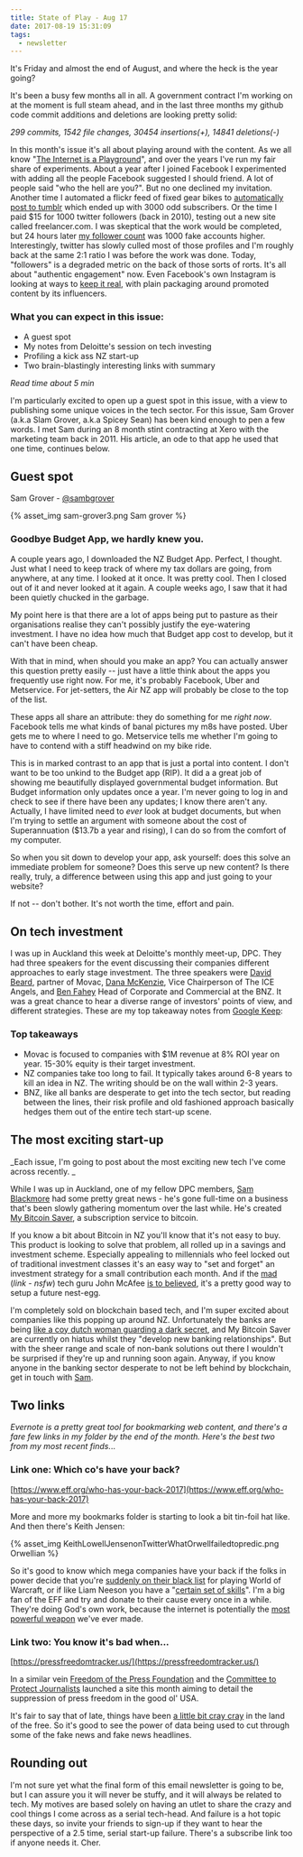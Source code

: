 ```yaml
---
title: State of Play - Aug 17
date: 2017-08-19 15:31:09
tags:
  - newsletter
---
```

It's Friday and almost the end of August, and where the heck is the year going?

It's been a busy few months all in all. A government contract I'm working on at the moment is full steam ahead, and in the last three months my github code commit additions and deletions are looking pretty solid:

_299 commits, 1542 file changes, 30454 insertions(+), 14841 deletions(-)_

In this month's issue it's all about playing around with the content. As we all know "[The Internet is a Playground](https://twitter.com/sambgrover?lang=en)", and over the years I've run my fair share of experiments. About a year after I joined Facebook I experimented with adding all the people Facebook suggested I should friend. A lot of people said "who the hell are you?". But no one declined my invitation. Another time I automated a flickr feed of fixed gear bikes to [automatically post to tumblr](http://marketing.passionfruit.co.nz/t/r-l-jljhuiyd-l-j/) which ended up with 3000 odd subscribers. Or the time I paid $15 for 1000 twitter followers (back in 2010), testing out a new site called freelancer.com. I was skeptical that the work would be completed, but 24 hours later [my follower count](https://ffffixie-blog.tumblr.com/) was 1000 fake accounts higher. Interestingly, twitter has slowly culled most of those profiles and I'm roughly back at the same 2:1 ratio I was before the work was done. Today, "followers" is a degraded metric on the back of those sorts of rorts. It's all about "authentic engagement" now. Even Facebook's own Instagram is looking at ways to [keep it real](https://www.vox.com/2017/6/14/15792402/instagram-celebrities-branded-paid-content-posts-ads-advertising-ftc), with plain packaging around promoted content by its influencers.

### What you can expect in this issue:

*   A guest spot
*   My notes from Deloitte's session on tech investing
*   Profiling a kick ass NZ start-up
*   Two brain-blastingly interesting links with summary

_Read time about 5 min_

I'm particularly excited to open up a guest spot in this issue, with a view to publishing some unique voices in the tech sector. For this issue, Sam Grover (a.k.a Slam Grover, a.k.a Spicey Sean) has been kind enough to pen a few words. I met Sam during an 8 month stint contracting at Xero with the marketing team back in 2011. His article, an ode to that app he used that one time, continues below.

## Guest spot

Sam Grover - [@sambgrover](https://twitter.com/sambgrover?lang=en)

{% asset_img sam-grover3.png Sam grover %}

### Goodbye Budget App, we hardly knew you.

A couple years ago, I downloaded the NZ Budget App. Perfect, I thought. Just what I need to keep track of where my tax dollars are going, from anywhere, at any time. I looked at it once. It was pretty cool. Then I closed out of it and never looked at it again. A couple weeks ago, I saw that it had been quietly chucked in the garbage.

My point here is that there are a lot of apps being put to pasture as their organisations realise they can't possibly justify the eye-watering investment. I have no idea how much that Budget app cost to develop, but it can't have been cheap.

With that in mind, when should you make an app? You can actually answer this question pretty easily -- just have a little think about the apps you frequently use right now.  For me, it's  probably Facebook, Uber and Metservice. For jet-setters, the Air NZ app will probably be close to the top of the list.

These apps all share an attribute: they do something for me _right now_. Facebook tells me what kinds of banal pictures my m8s have posted. Uber gets me to where I need to go. Metservice tells me whether I'm going to have to contend with a stiff headwind on my bike ride.

This is in marked contrast to an app that is just a portal into content. I don't want to be too unkind to the Budget app (RIP). It did a a great job of showing me beautifully displayed governmental budget information. But Budget information only updates once a year. I'm never going to log in and check to see if there have been any updates; I know there aren't any. Actually, I have limited need to _ever_ look at budget documents, but when I'm trying to settle an argument with someone about the cost of Superannuation ($13.7b a year and rising), I can do so from the comfort of my computer.

So when you sit down to develop your app, ask yourself: does this solve an immediate problem for someone? Does this serve up new content? Is there really, truly, a difference between using this app and just going to your website?

If not -- don't bother. It's not worth the time, effort and pain.

## On tech investment

I was up in Auckland this week at Deloitte's monthly meet-up, DPC. They had three speakers for the event discussing their companies different approaches to early stage investment. The three speakers were [David Beard](https://www.linkedin.com/in/david-beard-99110216/), partner of Movac, [Dana McKenzie](https://www.linkedin.com/in/daniela-mckenzie-92a01b26/?ppe=1), Vice Chairperson of The ICE Angels, and [Ben Fahey](https://www.linkedin.com/in/ben-fahey-a4341938/) Head of Corporate and Commercial at the BNZ. It was a great chance to hear a diverse range of investors' points of view, and different strategies. These are my top takeaway notes from [Google Keep](https://keep.google.com):

### Top takeaways

*   Movac is focused to companies with $1M revenue at 8% ROI year on year. 15-30% equity is their target investment.
*   NZ companies take too long to fail. It typically takes around 6-8 years to kill an idea in NZ. The writing should be on the wall within 2-3 years.
*   BNZ, like all banks are desperate to get into the tech sector, but reading between the lines, their risk profile and old fashioned approach basically hedges them out of the entire tech start-up scene.

## The most exciting start-up

_Each issue, I'm going to post about the most exciting new tech I've come across recently. _

While I was up in Auckland, one of my fellow DPC members, [Sam Blackmore](https://www.linkedin.com/in/sam-blackmore-9a459a56/) had some pretty great news - he's gone full-time on a business that's been slowly gathering momentum over the last while. He's created [My Bitcoin Saver](https://vimba.co/), a subscription service to bitcoin.

If you know a bit about Bitcoin in NZ you'll know that it's not easy to buy. This product is looking to solve that problem, all rolled up in a savings and investment scheme. Especially appealing to millennials who feel locked out of traditional investment classes it's an easy way to "set and forget" an investment strategy for a small contribution each month. And if the [mad](https://www.vice.com/en_us/article/kwn5yy/john-mcafee-bath-salts-belize-murder-fugitive-gregory-faull) (_link - nsfw_) tech guru John McAfee [is to believed](https://nypost.com/2017/07/19/cybersecurity-legend-i-will-eat-my-d-k-if-i-lose-500k-bitcoin-bet/), it's a pretty good way to setup a future nest-egg.

I'm completely sold on blockchain based tech, and I'm super excited about companies like this popping up around NZ. Unfortunately the banks are being [like a coy dutch woman guarding a dark secret](https://www.quotes.net/show-quote/63461), and My Bitcoin Saver are currently on hiatus whilst they "develop new banking relationships". But with the sheer range and scale of non-bank solutions out there I wouldn't be surprised if they're up and running soon again. Anyway, if you know anyone in the banking sector desperate to not be left behind by blockchain, get in touch with [Sam](https://www.linkedin.com/in/sam-blackmore-9a459a56/).

## Two links

_Evernote is a pretty great tool for bookmarking web content, and there's a fare few links in my folder by the end of the month. Here's the best two from my most recent finds._..

### Link one: Which co's have your back?

[https://www.eff.org/who-has-your-back-2017](https://www.eff.org/who-has-your-back-2017)

More and more my bookmarks folder is starting to look a bit tin-foil hat like. And then there's Keith Jensen:

{% asset_img KeithLowellJensenonTwitterWhatOrwellfailedtopredic.png Orwellian %}

So it's good to know which mega companies have your back if the folks in power decide that you're [suddenly on their black list](https://en.wikipedia.org/wiki/First_they_came_...) for playing World of Warcraft, or if like Liam Neeson you have a "[certain set of skills](https://indianexpress.com/article/technology/tech-news-technology/fbi-arrested-cyber-expert-marcus-hutchins-who-ended-wannacry-attack-us-marshall-service-4781285/)". I'm a big fan of the EFF and try and donate to their cause every once in a while. They're doing God's own work, because the internet is potentially the [most powerful weapon](https://www.tripwire.com/state-of-security/security-data-protection/internet-isnt-vulnerable-weapon/) we've ever made.

### Link two: You know it's bad when...

[https://pressfreedomtracker.us/](https://pressfreedomtracker.us/)

In a similar vein [Freedom of the Press Foundation](https://freedom.press/) and the [Committee to Protect Journalists](https://cpj.org/) launched a site this month aiming to detail the suppression of press freedom in the good ol' USA.

It's fair to say that of late, things have been [a little bit cray cray](https://www.washingtonpost.com/news/the-fix/wp/2017/08/17/a-nazi-salute-a-kkk-hood-and-trump-magazine-covers-after-charlottesville-are-jarring/) in the land of the free. So it's good to see the power of data being used to cut through some of the fake news and fake news headlines.

## Rounding out

I'm not sure yet what the final form of this email newsletter is going to be, but I can assure you it will never be stuffy, and it will always be related to tech. My motives are based solely on having an utlet to share the crazy and cool things I come across as a serial tech-head. And failure is a hot topic these days, so invite your friends to sign-up if they want to hear the perspective of a 2.5 time, serial start-up failure. There's a subscribe link too if anyone needs it. Cher.